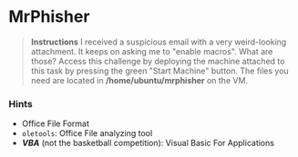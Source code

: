 # MrPhisher

> ************************Instructions************************
I received a suspicious email with a very weird-looking attachment. It keeps on asking me to "enable macros". What are those?
Access this challenge by deploying the machine attached to this task by pressing the green "Start Machine" button. The files you need are located in **/home/ubuntu/mrphisher** on the VM.
> 

### Hints
- Office File Format
- `oletools`: Office File analyzing tool
- ***VBA*** (not the basketball competition): Visual Basic For Applications
